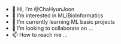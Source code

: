 - 👋 Hi, I’m @ChaHyunJoon
- 👀 I’m interested in ML/BioInformatics
- 🌱 I’m currently learning ML basic projects
- 💞️ I’m looking to collaborate on ...
- 📫 How to reach me ...

<!---
ChaHyunJoon/ChaHyunJoon is a ✨ special ✨ repository because its `README.md` (this file) appears on your GitHub profile.
You can click the Preview link to take a look at your changes.
--->
